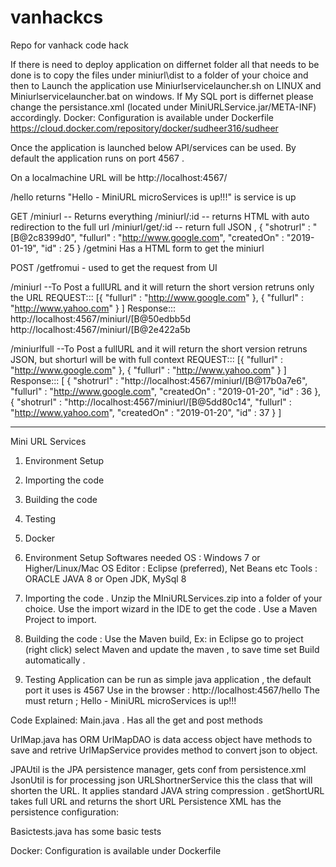 # vanhackcs
Repo for vanhack code hack

If there is need to deploy application on differnet folder all that needs to be done is to
copy the files under miniurl\dist to a folder of your choice and then 
to Launch the application use Miniurlservicelauncher.sh on LINUX and Miniurlservicelauncher.bat on windows.
If My SQL port is differnet please change the persistance.xml (located under MiniURLService.jar/META-INF) accordingly.
Docker: Configuration is available under Dockerfile
https://cloud.docker.com/repository/docker/sudheer316/sudheer

Once the application is launched below API/services can be used.
By default the application runs on port 4567 . 

On a localmachine URL will be http://localhost:4567/

/hello	 returns "Hello - MiniURL microServices is up!!!" is service is up

GET
/miniurl  -- Returns everything
/miniurl/:id  -- returns HTML with auto redirection to the full url
/miniurl/get/:id  -- return full JSON , { "shotrurl" : "[B@2c8399d0", "fullurl" : "http://www.google.com", "createdOn" : "2019-01-19", "id" : 25 }
/getmini Has a HTML form to get the miniurl

POST
/getfromui - used to get the request from UI

/miniurl  --To Post a fullURL and it will return the short version retruns only the URL
REQUEST:::
 [{
  "fullurl" : "http://www.google.com"
 },
 {
  "fullurl" : "http://www.yahoo.com"
 }
 ]
 Response:::
http://localhost:4567/miniurl/[B@50edbb5d
http://localhost:4567/miniurl/[B@2e422a5b

/miniurlfull --To Post a fullURL and it will return the short version retruns JSON, but shorturl will be with full context
REQUEST:::
 [{
  "fullurl" : "http://www.google.com"
 },
 {
  "fullurl" : "http://www.yahoo.com"
 }
 ]
Response::: 
[ {
  "shotrurl" : "http://localhost:4567/miniurl/[B@17b0a7e6",
  "fullurl" : "http://www.google.com",
  "createdOn" : "2019-01-20",
  "id" : 36
}, {
  "shotrurl" : "http://localhost:4567/miniurl/[B@5dd80c14",
  "fullurl" : "http://www.yahoo.com",
  "createdOn" : "2019-01-20",
  "id" : 37
} ]

-------------------------------------------------------------------------------------------------------------------------------------
Mini URL Services
1.	Environment Setup
2.	Importing the code
3.	Building the code
4.	Testing
5.	Docker

1.	Environment Setup
Softwares needed 
	OS : Windows 7 or Higher/Linux/Mac OS
	Editor : Eclipse (preferred), Net Beans etc
	Tools : ORACLE JAVA 8  or Open JDK, MySql 8
2.	Importing the code . 
Unzip the MIniURLServices.zip into a folder of your choice. Use the import wizard in the IDE to get the code . Use a Maven Project to import.
3.	Building the code :  Use the Maven build, Ex: in Eclipse go to project (right click) select Maven and update the maven , to save time set Build automatically .

4.	Testing 
Application can be run as simple java application , the default port it uses is 4567
Use in the browser : http://localhost:4567/hello 
The must return ; Hello - MiniURL microServices is up!!!
 
Code Explained:
Main.java . Has all the get and post methods
 

UrlMap.java has ORM
UrlMapDAO is data access object have methods to save and retrive
UrlMapService provides method to convert json to object.

JPAUtil is the JPA persistence manager, gets conf from persistence.xml
JsonUtil is for processing json
URLShortnerService this the class that will shorten the URL. It applies standard JAVA string compression .
getShortURL takes full URL and returns the short URL
Persistence XML has the persistence configuration:

Basictests.java has some basic tests
 
Docker: Configuration is available under Dockerfile

